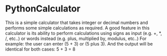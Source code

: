 # PythonCalculator

This is a simple calculator that takes integer or decimal numbers and performs some simple calculations as required.
A good feature in this calculator is its ability to perform calculations using signs as input (e.g. +, *, /, etc..) or
words instead (e.g. plus, multiplied by, modulus, etc..)
For example: the user can enter (5 + 3) or (5 plus 3). And the output will be identical for both cases: 5 + 3 = 8
